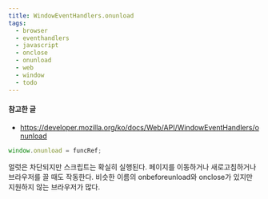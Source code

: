 ```yaml
---
title: WindowEventHandlers.onunload
tags:
  - browser
  - eventhandlers
  - javascript
  - onclose
  - onunload
  - web
  - window
  - todo
---
```


#### 참고한 글
- https://developer.mozilla.org/ko/docs/Web/API/WindowEventHandlers/onunload

```js
window.onunload = funcRef;
```
얼럿은 차단되지만 스크립트는 확실히 실행된다. 페이지를 이동하거나 새로고침하거나 브라우저를 끌 때도 작동한다.
비슷한 이름의 onbeforeunload와 onclose가 있지만 지원하지 않는 브라우저가 많다.
